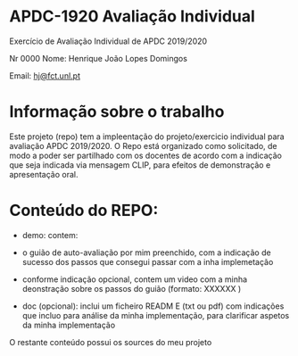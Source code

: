 # APDC-1920 Avaliação Individual
Exercício de Avaliação Individual de APDC 2019/2020

Nr 0000 Nome: Henrique João Lopes Domingos

Email: hj@fct.unl.pt

# Informação sobre o trabalho
Este projeto (repo) tem a impleentação do projeto/exercicio individual para avaliação APDC 2019/2020.
O Repo está organizado como solicitado, de modo a poder ser partilhado com os docentes de acordo
com a indicação que seja indicada via mensagem CLIP, para efeitos de demonstração e apresentação oral.

# Conteúdo do REPO:

- demo: contem: 
- o guião de auto-avaliação por mim preenchido, com a indicação de sucesso dos passos que consegui passar com a inha implemetação
- conforme indicação opcional, contem um video com a minha deonstração sobre os passos do guião (formato: XXXXXX )

- doc (opcional):
  inclui um ficheiro READM
  E (txt ou pdf) com indicações que incluo para análise da minha implementação, para clarificar aspetos da minha implementação
  
O restante conteúdo possui os sources do meu projeto

